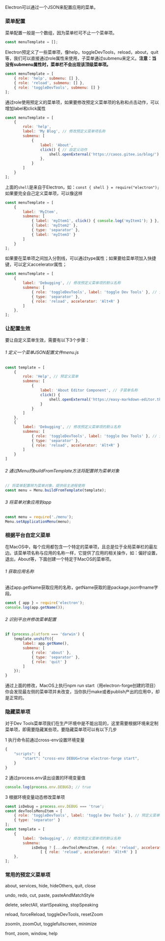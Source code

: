 Electron可以通过一个JSON来配置应用的菜单。

### 菜单配置

菜单配置一般是一个数组，因为菜单栏可不止一个菜单项。

```javascript
const menuTemplate = [];
```

Electron预定义了一些菜单项，像help，toggleDevTools，reload，about，quit等，我们可以直接通过role属性来使用，子菜单通过submenu来定义。**注意：当没有submenu属性时，菜单栏不会出现该顶级菜单项。**

```javascript
const menuTemplate = [
    { role: 'help', submenu: [] },
    { role: 'reload', submenu: [] },
    { role: 'toggleDevTools', submenu: [] }
];
```

通过role使用预定义的菜单项，如果要修改预定义菜单项的名称和点击动作，可以增加label和click属性

```javascript
const menuTemplate = [
    {
        role: 'help',
        label: 'My Blog', // 修改预定义菜单项名称
        submenu: [
            { 
                label: 'About', 
                click() { // 自定义动作
                    shell.openExternal('https://caoos.gitee.io/blog/')；
                },  
            }
        ]
    }
];
```

上面的`shell`是来自于Electron，如：`const { shell } = require("electron");`如果要完全自己定义菜单项，可以像这样

```javascript
const menuTemplate = [
    {
        label: 'MyItem',
        submenu: [
            { label: 'myItem1', click() { console.log('myItem1'); } },
            { label: 'myItem2' },
            { type: 'separator' },
            { label: 'myItem3' }
        ]
    }
];
```

如果要在菜单项之间加入分割线，可以通过type属性；如果要给菜单项加入快捷键，可以定义accelerator属性；

```javascript
const menuTemplate = [
    {
        label: 'Debugging', // 修改预定义菜单项的默认名称
        submenu: [
            { role: 'toggleDevTools', label: 'toggle Dev Tools' }, // 预定义菜单项,
            { type: 'separator' },
            { role: 'reload', accelerator: 'Alt+R' }
        ]
    },
];
```

### 让配置生效

要让自定义菜单生效，需要有以下3个步骤：

###### 1 定义一个菜单JSON配置文件menu.js

```javascript
const template = [
    {
        role: 'Help', // 预定义菜单
        submenu: [
            {
                label: 'About Editor Component', // 子菜单名称
                click() {
                    shell.openExternal('https://easy-markdown-editor.tk/')
                }
            }
        ]
    },
    {
        label: 'Debugging', // 修改预定义菜单项的默认名称
        submenu: [
            { role: 'toggleDevTools', label: 'toggle Dev Tools' }, // 预定义菜单项,
            { type: 'separator' },
            { role: 'reload', accelerator: 'Alt+R' }
        ]
    }
]
```

###### 2 通过Menu的buildFromTemplate方法将配置转为菜单对象

```javascript
// 将菜单配置转为菜单对象，提供给主进程使用
const menu = Menu.buildFromTemplate(template);
```

###### 3 将菜单对象应用到app

```javascript
const menu = require('./menu');
Menu.setApplicationMenu(menu);
```

### 根据平台自定义菜单

在MacOS中，每个应用都包含一个特定的菜单项，且总是位于全局菜单栏的最左边。该菜单项名称与应用的名称一样，它提供了应用的相关操作，如：偏好设置，退出，About等，下面创建一个特定于MacOS的菜单项。

###### 1 获取应用名称

通过app.getName获取应用的名称，getName获取的是package.json中name字段。

```javascript
const { app } = require('electron');
console.log(app.getName());
```

###### 2 识别平台并修改菜单配置

```javascript
if (process.platform === 'darwin') {
    template.unshift({
        label: app.getName(),
        submenu: [
            { role: 'about' },
            { type: 'separator' },
            { role: 'quit' }
        ]
    });
}
```

通过上面的修改，MacOS上执行npm run start（用electron-forge创建的项目）你会发现最左侧的菜单项并未改变，当你执行make或者publish产出的应用中，却是正常的。

### 隐藏菜单项

对于Dev Tools菜单项我们在生产环境中是不能出现的，这里需要根据环境来定制菜单项，即需要隐藏某些项，要隐藏菜单项可以有以下几步

1 执行命令前通过cross-env设置环境变量

```javascript
{
    "scripts": {
        "start": "cross-env DEBUG=true electron-forge start",
    }
}
```

2 通过process.env读出设置的环境变量值

```javascript
console.log(process.env.DEBUG); // true
```

3 根据环境变量动态修改菜单项

```javascript
const isDebug = process.env.DEBUG === 'true';
const devToolsMenuItem = [
    { role: 'toggleDevTools', label: 'toggle Dev Tools' }, // 预定义菜单项,
    { type: 'separator' }
];
const template = [
    {
        label: 'Debugging', // 修改预定义菜单项的默认名称
        submenu:
            isDebug ? [...devToolsMenuItem, { role: 'reload', accelerator: 'Alt+R' }] :
                [ { role: 'reload', accelerator: 'Alt+R' } ]
    },
];
```

### 常用的预定义菜单项

about, services, hide, hideOthers, quit, close

undo, redo, cut, paste, pasteAndMatchStyle

delete, selectAll, startSpeaking, stopSpeaking

reload, forceReload, toggleDevTools, resetZoom

zoomIn, zoomOut, togglefullscreen, minimize

front, zoom, window, help
